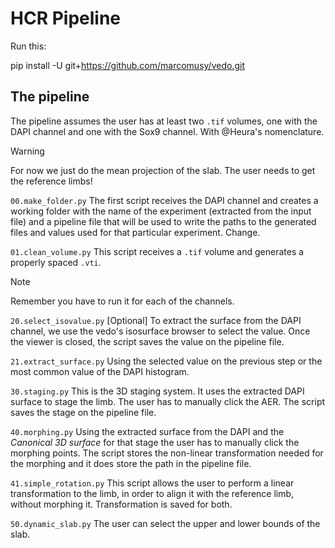 # HCR Pipeline

Run this: 

pip install -U git+https://github.com/marcomusy/vedo.git

## The pipeline 

The pipeline assumes the user has at least two `.tif` volumes, one with the DAPI channel and one with the Sox9 channel.
With @Heura's nomenclature.

> [!WARNING]
> For now we just do the mean projection of the slab.
> The user needs to get the reference limbs!


`00.make_folder.py`
The first script receives the DAPI channel and creates a working folder with the name of the experiment (extracted from the input file) and a pipeline file that will be used to write the paths to the generated files and values used for that particular experiment. Change.

`01.clean_volume.py`
This script receives a `.tif` volume and generates a properly spaced `.vti`.

> [!NOTE]
> Remember you have to run it for each of the channels.

`20.select_isovalue.py`
[Optional] To extract the surface from the DAPI channel, we use the vedo's isosurface browser to select the value. Once the viewer is closed, the script saves the value on the pipeline file. 

`21.extract_surface.py`
Using the selected value on the previous step or the most common value of the DAPI histogram.

`30.staging.py`
This is the 3D staging system. It uses the extracted DAPI surface to stage the limb. The user has to manually click the AER. The script saves the stage on the pipeline file.

`40.morphing.py`
Using the extracted surface from the DAPI and the _Canonical 3D surface_ for that stage the user has to manually click the morphing points. The script stores the non-linear transformation needed for the morphing and it does store the path in the pipeline file.

`41.simple_rotation.py`
This script allows the user to perform a linear transformation to the limb, in order to align it with the reference limb, without morphing it. Transformation is saved for both. 

`50.dynamic_slab.py`
The user can select the upper and lower bounds of the slab. 





